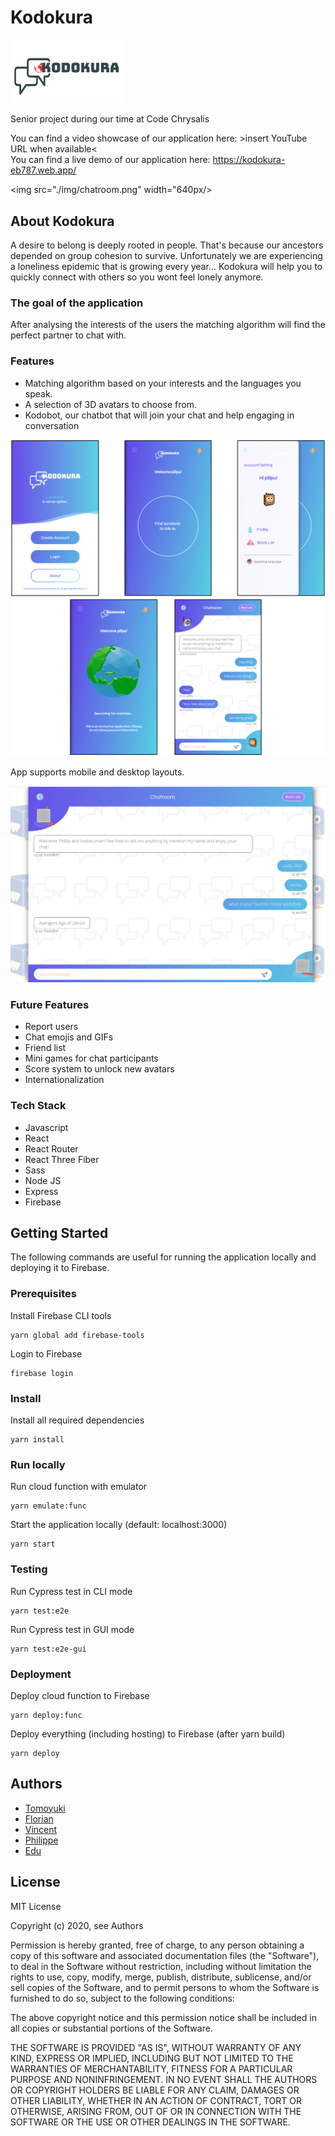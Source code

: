 # Kodokura

<img src="./img/logo.png" width="180px">

Senior project during our time at Code Chrysalis

You can find a video showcase of our application here: >insert YouTube URL when available<
</br>
You can find a live demo of our application here: https://kodokura-eb787.web.app/

<img src="./img/chatroom.png" width="640px/>

## About Kodokura

A desire to belong is deeply rooted in people. That's because our ancestors depended on group cohesion to survive.
Unfortunately we are experiencing a loneliness epidemic that is growing every year…
Kodokura will help you to quickly connect with others so you wont feel lonely anymore.

### The goal of the application

After analysing the interests of the users the matching algorithm will find the perfect partner to chat with.

### Features

- Matching algorithm based on your interests and the languages you speak.
- A selection of 3D avatars to choose from.
- Kodobot, our chatbot that will join your chat and help engaging in conversation

![features](./img/showcase2.PNG?raw=true "screenshot-collection")

App supports mobile and desktop layouts.

![desktop](./img/desktop.png "desktop")

### Future Features

- Report users
- Chat emojis and GIFs
- Friend list
- Mini games for chat participants
- Score system to unlock new avatars
- Internationalization

### Tech Stack

- Javascript
- React
- React Router
- React Three Fiber
- Sass
- Node JS
- Express
- Firebase

## Getting Started

The following commands are useful for running the application locally and deploying it to Firebase.

### Prerequisites

Install Firebase CLI tools

```
yarn global add firebase-tools
```

Login to Firebase

```
firebase login
```

### Install

Install all required dependencies

```
yarn install
```

### Run locally

Run cloud function with emulator

```
yarn emulate:func
```

Start the application locally (default: localhost:3000)

```
yarn start
```

### Testing

Run Cypress test in CLI mode

```
yarn test:e2e
```

Run Cypress test in GUI mode

```
yarn test:e2e-gui
```

### Deployment

Deploy cloud function to Firebase

```
yarn deploy:func
```

Deploy everything (including hosting) to Firebase (after yarn build)

```
yarn deploy
```

## Authors

- [Tomoyuki](https://github.com/bakisunsan)
- [Florian](https://github.com/Ryukyo)
- [Vincent](https://github.com/TwenLeMammouth)
- [Philippe](https://github.com/pw-yuu)
- [Edu](https://github.com/eduru)

## License

MIT License

Copyright (c) 2020, see Authors

Permission is hereby granted, free of charge, to any person obtaining a copy
of this software and associated documentation files (the "Software"), to deal
in the Software without restriction, including without limitation the rights
to use, copy, modify, merge, publish, distribute, sublicense, and/or sell
copies of the Software, and to permit persons to whom the Software is
furnished to do so, subject to the following conditions:

The above copyright notice and this permission notice shall be included in all
copies or substantial portions of the Software.

THE SOFTWARE IS PROVIDED "AS IS", WITHOUT WARRANTY OF ANY KIND, EXPRESS OR
IMPLIED, INCLUDING BUT NOT LIMITED TO THE WARRANTIES OF MERCHANTABILITY,
FITNESS FOR A PARTICULAR PURPOSE AND NONINFRINGEMENT. IN NO EVENT SHALL THE
AUTHORS OR COPYRIGHT HOLDERS BE LIABLE FOR ANY CLAIM, DAMAGES OR OTHER
LIABILITY, WHETHER IN AN ACTION OF CONTRACT, TORT OR OTHERWISE, ARISING FROM,
OUT OF OR IN CONNECTION WITH THE SOFTWARE OR THE USE OR OTHER DEALINGS IN THE
SOFTWARE.

